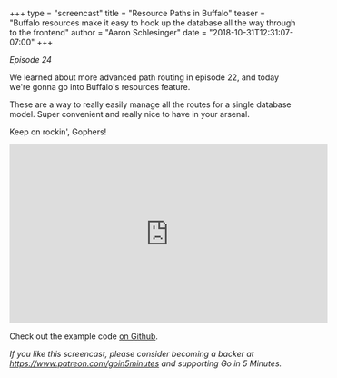 +++
type = "screencast"
title = "Resource Paths in Buffalo"
teaser = "Buffalo resources make it easy to hook up the database all the way through to the frontend"
author = "Aaron Schlesinger"
date = "2018-10-31T12:31:07-07:00"
+++

_Episode 24_

We learned about more advanced path routing in episode 22, and today we're gonna go into Buffalo's resources feature.

<!--more-->

These are a way to really easily manage all the routes for a single database model. Super convenient and really nice to have in your arsenal.

Keep on rockin', Gophers!

<iframe width="560" height="315" src="https://www.youtube.com/embed/GZAH1qlcwdU" frameborder="0" allow="autoplay; encrypted-media" allowfullscreen></iframe>

Check out the example code [on Github](https://github.com/arschles/go-in-5-minutes/tree/master/episode24).

_If you like this screencast, please consider becoming a backer at https://www.patreon.com/goin5minutes and supporting Go in 5 Minutes._

